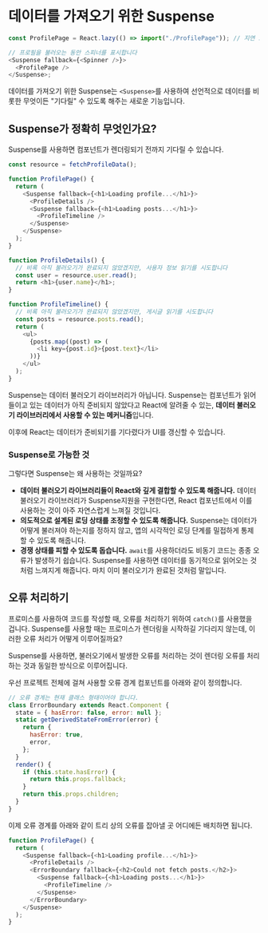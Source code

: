 # 데이터를 가져오기 위한 Suspense

```js
const ProfilePage = React.lazy(() => import("./ProfilePage")); // 지연 로딩

// 프로필을 불러오는 동안 스피너를 표시합니다
<Suspense fallback={<Spinner />}>
  <ProfilePage />
</Suspense>;
```

데이터를 가져오기 위한 Suspense는 `<Suspense>`를 사용하여 선언적으로 데이터를 비롯한 무엇이든 "기다릴" 수 있도록 해주는 새로운 기능입니다.

## Suspense가 정확히 무엇인가요?

Suspense를 사용하면 컴포넌트가 렌더링되기 전까지 기다릴 수 있습니다.

```js
const resource = fetchProfileData();

function ProfilePage() {
  return (
    <Suspense fallback={<h1>Loading profile...</h1>}>
      <ProfileDetails />
      <Suspense fallback={<h1>Loading posts...</h1>}>
        <ProfileTimeline />
      </Suspense>
    </Suspense>
  );
}

function ProfileDetails() {
  // 비록 아직 불러오기가 완료되지 않았겠지만, 사용자 정보 읽기를 시도합니다
  const user = resource.user.read();
  return <h1>{user.name}</h1>;
}

function ProfileTimeline() {
  // 비록 아직 불러오기가 완료되지 않았겠지만, 게시글 읽기를 시도합니다
  const posts = resource.posts.read();
  return (
    <ul>
      {posts.map((post) => (
        <li key={post.id}>{post.text}</li>
      ))}
    </ul>
  );
}
```

Suspense는 데이터 불러오기 라이브러리가 아닙니다. Suspense는 컴포넌트가 읽어들이고 있는 데이터가 아직 준비되지 않았다고 React에 알려줄 수 있는, **데이터 불러오기 라이브러리에서 사용할 수 있는 메커니즘**입니다.

이후에 React는 데이터가 준비되기를 기다렸다가 UI를 갱신할 수 있습니다.

### Suspense로 가능한 것

그렇다면 Suspense는 왜 사용하는 것일까요?

- **데이터 불러오기 라이브러리들이 React와 깊게 결합할 수 있도록 해줍니다.** 데이터 불러오기 라이브러리가 Suspense지원을 구현한다면, React 컴포넌트에서 이를 사용하는 것이 아주 자연스럽게 느껴질 것입니다.
- **의도적으로 설계된 로딩 상태를 조정할 수 있도록 해줍니다.** Suspense는 데이터가 어떻게 불러져야 하는지를 정하지 않고, 앱의 시각적인 로딩 단계를 밀접하게 통제할 수 있도록 해줍니다.
- **경쟁 상태를 피할 수 있도록 돕습니다.** `await`를 사용하더라도 비동기 코드는 종종 오류가 발생하기 쉽습니다. Suspense를 사용하면 데이터를 동기적으로 읽어오는 것처럼 느껴지게 해줍니다. 마치 이미 불러오기가 완료된 것처럼 말입니다.

## 오류 처리하기

프로미스를 사용하여 코드를 작성할 때, 오류를 처리하기 위하여 `catch()`를 사용했을 겁니다. Suspense를 사용할 때는 프로미스가 렌더링을 시작하길 기다리지 않는데, 이러한 오류 처리가 어떻게 이루어질까요?

Suspense를 사용하면, 불러오기에서 발생한 오류를 처리하는 것이 렌더링 오류를 처리하는 것과 동일한 방식으로 이루어집니다.

우선 프로젝트 전체에 걸쳐 사용할 오류 경계 컴포넌트를 아래와 같이 정의합니다.

```js
// 오류 경계는 현재 클래스 형태이어야 합니다.
class ErrorBoundary extends React.Component {
  state = { hasError: false, error: null };
  static getDerivedStateFromError(error) {
    return {
      hasError: true,
      error,
    };
  }
  render() {
    if (this.state.hasError) {
      return this.props.fallback;
    }
    return this.props.children;
  }
}
```

이제 오류 경계를 아래와 같이 트리 상의 오류를 잡아낼 곳 어디에든 배치하면 됩니다.

```js
function ProfilePage() {
  return (
    <Suspense fallback={<h1>Loading profile...</h1>}>
      <ProfileDetails />
      <ErrorBoundary fallback={<h2>Could not fetch posts.</h2>}>
        <Suspense fallback={<h1>Loading posts...</h1>}>
          <ProfileTimeline />
        </Suspense>
      </ErrorBoundary>
    </Suspense>
  );
}
```
